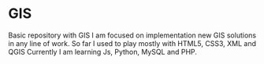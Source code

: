 # GIS
Basic repository with GIS
I am focused on implementation new GIS solutions in any line of work.
So far I used to play mostly with HTML5, CSS3, XML and QGIS
Currently I am learning Js, Python, MySQL and PHP.



